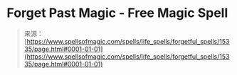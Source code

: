 <!--yml
category: 未分类
date: 2024-06-12 18:54:44
-->

# Forget Past Magic - Free Magic Spell

> 来源：[https://www.spellsofmagic.com/spells/life_spells/forgetful_spells/15335/page.html#0001-01-01](https://www.spellsofmagic.com/spells/life_spells/forgetful_spells/15335/page.html#0001-01-01)